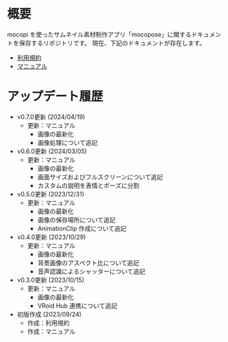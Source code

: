 # 概要
mocopi を使ったサムネイル素材制作アプリ「mocopose」に関するドキュメントを保存するリポジトリです。
現在、下記のドキュメントが存在します。

- [利用規約](Document/Terms.md)
- [マニュアル](Document/Manual.md)

# アップデート履歴
- v0.7.0更新 (2024/04/19)
  - 更新：マニュアル
     - 画像の最新化
     - 画像処理について追記
- v0.6.0更新 (2024/03/05)
  - 更新：マニュアル
     - 画像の最新化
     - 画面サイズおよびフルスクリーンについて追記
     - カスタムの説明を表情とポーズに分割
- v0.5.0更新 (2023/12/31)
  - 更新：マニュアル
     - 画像の最新化
     - 画像の保存場所について追記
     - AnimationClip 作成について追記
- v0.4.0更新 (2023/10/29)
  - 更新：マニュアル
     - 画像の最新化
     - 背景画像のアスペクト比について追記
     - 音声認識によるシャッターについて追記
- v0.3.0更新 (2023/10/15)
  - 更新：マニュアル
     - 画像の最新化
     - VRoid Hub 連携について追記
- 初版作成 (2023/09/24)
  - 作成：利用規約
  - 作成：マニュアル